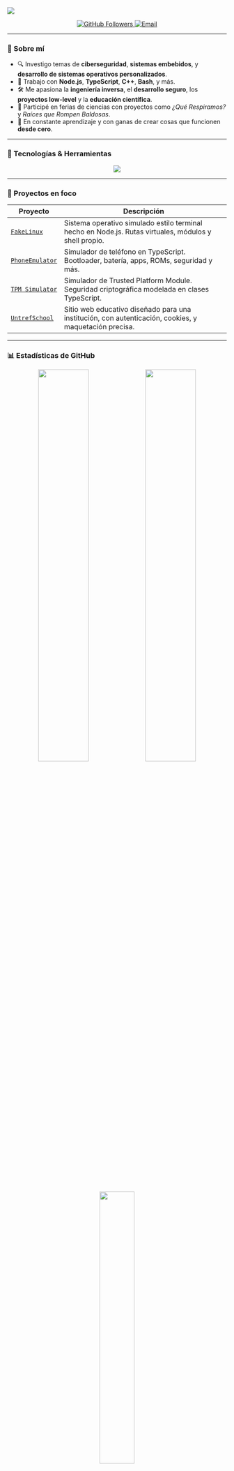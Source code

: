 <!-- Encabezado animado -->
<img src="https://capsule-render.vercel.app/api?type=waving&color=0:1e90ff,100:00bfff&height=180&section=header&text=%C2%A1Hola,%20soy%20Tiziano!%20%F0%9F%91%8B&fontSize=40&fontAlignY=35&desc=Desarrollador%20%F0%9F%92%BB%20%7C%20Investigador%20%F0%9F%94%8D%20%7C%20Open%20Source%20Lover%20%E2%9C%A8&descSize=20&descAlignY=60"/>

<p align="center">
  <a href="https://github.com/tizianoluziramos">
    <img src="https://img.shields.io/github/followers/tizianoluziramos?label=Seguidores&style=social" alt="GitHub Followers">
  </a>
  <a href="mailto:tizianoluziramos@gmail.com">
    <img src="https://img.shields.io/badge/email-tizianoluziramos@gmail.com-blue?style=flat-square&logo=gmail" alt="Email">
  </a>
</p>

---

### 🧠 Sobre mí

- 🔍 Investigo temas de **ciberseguridad**, **sistemas embebidos**, y **desarrollo de sistemas operativos personalizados**.
- 🧰 Trabajo con **Node.js**, **TypeScript**, **C++**, **Bash**, y más.
- 🛠️ Me apasiona la **ingeniería inversa**, el **desarrollo seguro**, los **proyectos low-level** y la **educación científica**.
- 🧪 Participé en ferias de ciencias con proyectos como *¿Qué Respiramos?* y *Raíces que Rompen Baldosas*.
- 🌱 En constante aprendizaje y con ganas de crear cosas que funcionen **desde cero**.

---

### 🧰 Tecnologías & Herramientas

<p align="center">
  <img src="https://skillicons.dev/icons?i=typescript,nodejs,cpp,bash,html,css,javascript,git,docker,vscode,linux" />
</p>

---

### 📌 Proyectos en foco

| Proyecto | Descripción |
|---------|-------------|
| [`FakeLinux`](https://github.com/tizianoluziramos/fakelinux) | Sistema operativo simulado estilo terminal hecho en Node.js. Rutas virtuales, módulos y shell propio. |
| [`PhoneEmulator`](https://github.com/tizianoluziramos/phone-emulator) | Simulador de teléfono en TypeScript. Bootloader, batería, apps, ROMs, seguridad y más. |
| [`TPM Simulator`](https://github.com/tizianoluziramos/tpm-simulator) | Simulador de Trusted Platform Module. Seguridad criptográfica modelada en clases TypeScript. |
| [`UntrefSchool`](https://github.com/tizianoluziramos/untrefschool) | Sitio web educativo diseñado para una institución, con autenticación, cookies, y maquetación precisa. |

---

### 📊 Estadísticas de GitHub

<p align="center">
  <img src="https://github-readme-stats.vercel.app/api?username=tizianoluziramos&show_icons=true&theme=tokyonight" width="48%" />
  <img src="https://github-readme-streak-stats.herokuapp.com/?user=tizianoluziramos&theme=tokyonight" width="48%" />
</p>

<p align="center">
  <img src="https://github-readme-stats.vercel.app/api/top-langs/?username=tizianoluziramos&layout=compact&theme=tokyonight" width="40%" />
</p>

---

### 🧩 Un poco más de mí

nombre: Tiziano Luzi Ramos
ocupación: Desarrollador & Entusiasta del Open Source
localización: Tandil, Argentina
lenguajes_favoritos: [TypeScript, C++, Bash]
habilidades: 
  - Ingeniería Inversa
  - Seguridad Android
  - Sistemas embebidos
  - Simuladores

📫 Contacto
📧 tizianoluziramos@gmail.com

💬 En desarrollo: sitio personal y redes profesionales

<p align="center"> <img src="https://media.giphy.com/media/26tn33aiTi1jkl6H6/giphy.gif" width="300" /> </p>
